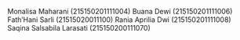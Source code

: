 Monalisa Maharani (215150201111004)
Buana Dewi (215150201111006)
Fath’Hani Sarli (21515020011100)
Rania Aprilia Dwi (215150201111008)
Saqina Salsabila Larasati (215150200111070)
